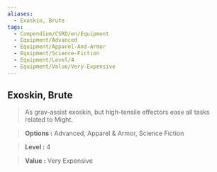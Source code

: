 ```yaml
---
aliases:
  - Exoskin, Brute
tags:
  - Compendium/CSRD/en/Equipment
  - Equipment/Advanced
  - Equipment/Apparel-And-Armor
  - Equipment/Science-Fiction
  - Equipment/Level/4
  - Equipment/Value/Very-Expensive
---
```

  
    
## Exoskin, Brute    
    
>As grav-assist exoskin, but high-tensile effectors ease all tasks related to Might.    
> **Options :** Advanced, Apparel & Armor, Science Fiction    
> **Level :** 4    
> **Value :** Very Expensive